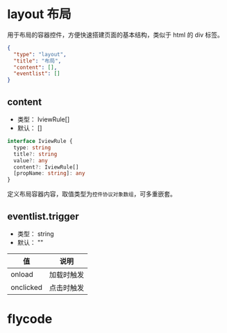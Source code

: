 # layout 布局
用于布局的容器控件，方便快速搭建页面的基本结构，类似于 html 的 div 标签。

```json
{
  "type": "layout",
  "title": "布局",
  "content": [],
  "eventlist": []
}
```


## content
+ 类型： IviewRule[]
+ 默认： []

```typescript
interface IviewRule {
  type: string
  title?: string
  value?: any
  content?: IviewRule[]
  [propName: string]: any
}
```

定义布局容器内容，取值类型为`控件协议对象数组`，可多重嵌套。

## eventlist.trigger
+ 类型： string
+ 默认： ""

| 值 | 说明 |
| ---- | ---- |
| onload | 加载时触发 |
| onclicked | 点击时触发 |


# flycode
